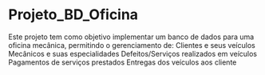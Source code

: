 # Projeto_BD_Oficina
Este projeto tem como objetivo implementar um banco de dados para uma oficina mecânica, permitindo o gerenciamento de:  Clientes e seus veículos  Mecânicos e suas especialidades  Defeitos/Serviços realizados em veículos  Pagamentos de serviços prestados  Entregas dos veículos aos cliente
